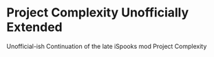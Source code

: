 # Project Complexity Unofficially Extended
 Unofficial-ish Continuation of the late iSpooks mod Project Complexity
